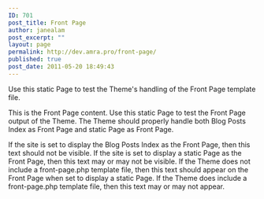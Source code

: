```yaml
---
ID: 701
post_title: Front Page
author: janealam
post_excerpt: ""
layout: page
permalink: http://dev.amra.pro/front-page/
published: true
post_date: 2011-05-20 18:49:43
---
```

Use this static Page to test the Theme's handling of the Front Page template file.

This is the Front Page content. Use this static Page to test the Front Page output of the Theme. The Theme should properly handle both Blog Posts Index as Front Page and static Page as Front Page.

If the site is set to display the Blog Posts Index as the Front Page, then this text should not be visible. If the site is set to display a static Page as the Front Page, then this text may or may not be visible. If the Theme does not include a front-page.php template file, then this text should appear on the Front Page when set to display a static Page. If the Theme does include a front-page.php template file, then this text may or may not appear.